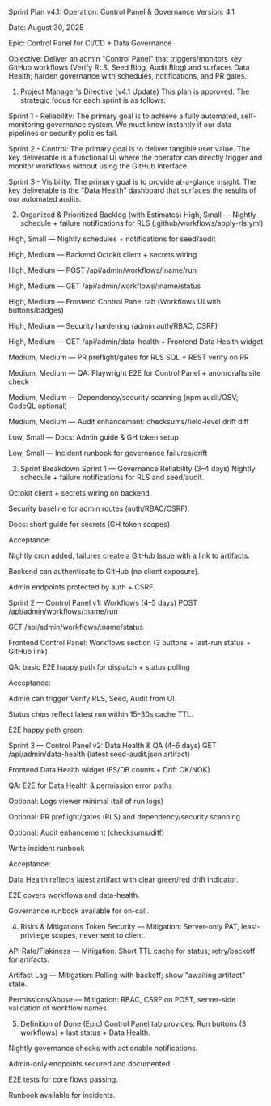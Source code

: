 Sprint Plan v4.1: Operation: Control Panel & Governance
Version: 4.1


Date: August 30, 2025


Epic: Control Panel for CI/CD + Data Governance


Objective: Deliver an admin "Control Panel" that triggers/monitors key GitHub workflows (Verify RLS, Seed Blog, Audit Blog) and surfaces Data Health; harden governance with schedules, notifications, and PR gates.


1) Project Manager's Directive (v4.1 Update)
This plan is approved. The strategic focus for each sprint is as follows:


Sprint 1 - Reliability: The primary goal is to achieve a fully automated, self-monitoring governance system. We must know instantly if our data pipelines or security policies fail.


Sprint 2 - Control: The primary goal is to deliver tangible user value. The key deliverable is a functional UI where the operator can directly trigger and monitor workflows without using the GitHub interface.


Sprint 3 - Visibility: The primary goal is to provide at-a-glance insight. The key deliverable is the "Data Health" dashboard that surfaces the results of our automated audits.


2) Organized & Prioritized Backlog (with Estimates)
High, Small — Nightly schedule + failure notifications for RLS (.github/workflows/apply-rls.yml)


High, Small — Nightly schedules + notifications for seed/audit


High, Medium — Backend Octokit client + secrets wiring


High, Medium — POST /api/admin/workflows/:name/run


High, Medium — GET /api/admin/workflows/:name/status


High, Medium — Frontend Control Panel tab (Workflows UI with buttons/badges)


High, Medium — Security hardening (admin auth/RBAC, CSRF)


High, Medium — GET /api/admin/data-health + Frontend Data Health widget


Medium, Medium — PR preflight/gates for RLS SQL + REST verify on PR


Medium, Medium — QA: Playwright E2E for Control Panel + anon/drafts site check


Medium, Medium — Dependency/security scanning (npm audit/OSV; CodeQL optional)


Medium, Medium — Audit enhancement: checksums/field-level drift diff


Low, Small — Docs: Admin guide & GH token setup


Low, Small — Incident runbook for governance failures/drift


3) Sprint Breakdown
Sprint 1 — Governance Reliability (3–4 days)
Nightly schedule + failure notifications for RLS and seed/audit.


Octokit client + secrets wiring on backend.


Security baseline for admin routes (auth/RBAC/CSRF).


Docs: short guide for secrets (GH token scopes).


Acceptance:


Nightly cron added, failures create a GitHub Issue with a link to artifacts.


Backend can authenticate to GitHub (no client exposure).


Admin endpoints protected by auth + CSRF.


Sprint 2 — Control Panel v1: Workflows (4–5 days)
POST /api/admin/workflows/:name/run


GET /api/admin/workflows/:name/status


Frontend Control Panel: Workflows section (3 buttons + last-run status + GitHub link)


QA: basic E2E happy path for dispatch + status polling


Acceptance:


Admin can trigger Verify RLS, Seed, Audit from UI.


Status chips reflect latest run within 15–30s cache TTL.


E2E happy path green.


Sprint 3 — Control Panel v2: Data Health & QA (4–6 days)
GET /api/admin/data-health (latest seed-audit.json artifact)


Frontend Data Health widget (FS/DB counts + Drift OK/NOK)


QA: E2E for Data Health & permission error paths


Optional: Logs viewer minimal (tail of run logs)


Optional: PR preflight/gates (RLS) and dependency/security scanning


Optional: Audit enhancement (checksums/diff)


Write incident runbook


Acceptance:


Data Health reflects latest artifact with clear green/red drift indicator.


E2E covers workflows and data-health.


Governance runbook available for on-call.


4) Risks & Mitigations
Token Security — Mitigation: Server-only PAT, least-privilege scopes, never sent to client.


API Rate/Flakiness — Mitigation: Short TTL cache for status; retry/backoff for artifacts.


Artifact Lag — Mitigation: Polling with backoff; show "awaiting artifact" state.


Permissions/Abuse — Mitigation: RBAC, CSRF on POST, server-side validation of workflow names.


5) Definition of Done (Epic)
Control Panel tab provides: Run buttons (3 workflows) + last status + Data Health.


Nightly governance checks with actionable notifications.


Admin-only endpoints secured and documented.


E2E tests for core flows passing.


Runbook available for incidents.
